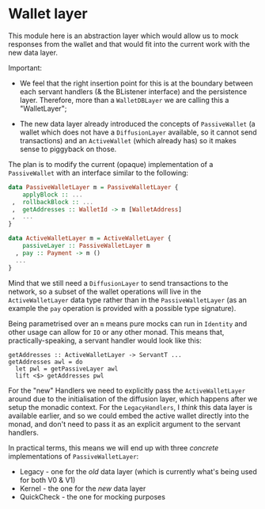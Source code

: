 # Wallet layer

This module here is an abstraction layer which would allow us to mock responses from the wallet
and that would fit into the current work with the new data layer.

Important:

- We feel that the right insertion point for this is at the
  boundary between each servant handlers (& the BListener interface) and the
  persistence layer. Therefore, more than a `WalletDBLayer` we are calling
  this a "WalletLayer";

- The new data layer already introduced the concepts of `PassiveWallet` (a
  wallet which does not have a `DiffusionLayer` available, so it
  cannot send transactions) and an `ActiveWallet` (which already has) so it
  makes sense to piggyback on those.

The plan is to modify the current (opaque) implementation of a `PassiveWallet`
with an interface similar to the following:

```haskell
data PassiveWalletLayer m = PassiveWalletLayer {
    applyBlock :: ...
 ,  rollbackBlock :: ...
 ,  getAddresses :: WalletId -> m [WalletAddress]
 ,  ...
}

data ActiveWalletLayer m = ActiveWalletLayer {
    passiveLayer :: PassiveWalletLayer m
  , pay :: Payment -> m ()
  ...
}
```

Mind that we still need a `DiffusionLayer` to send transactions to the network,
so a subset of the wallet operations will live in the `ActiveWalletLayer` data type
rather than in the `PassiveWalletLayer` (as an example the `pay` operation
is provided with a possible type signature).

Being parametrised over an `m` means pure mocks can run in `Identity`
and other usage can allow for `IO` or any other monad. This means that,
practically-speaking, a servant handler would look like this:

```
getAddresses :: ActiveWalletLayer -> ServantT ...
getAddresses awl = do
  let pwl = getPassiveLayer awl
  lift <$> getAddresses pwl
```

For the "new" Handlers we need to explicitly pass the `ActiveWalletLayer`
around due to the initialisation of the diffusion layer, which happens after
we setup the monadic context. For the `LegacyHandlers`, I _think_ this data
layer is available earlier, and so we could embed the active wallet directly
into the monad, and don't need to pass it as an explicit argument to the servant handlers.

In practical terms, this means we will end up with three _concrete_ implementations of `PassiveWalletLayer`: 
- Legacy - one for the _old_ data layer (which is currently what's being used for both V0 & V1)
- Kernel - the one for the _new_ data layer 
- QuickCheck - the one for mocking purposes

